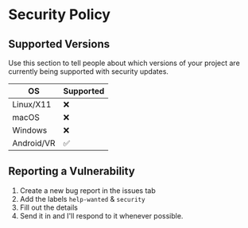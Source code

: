# Security Policy

## Supported Versions

Use this section to tell people about which versions of your project are
currently being supported with security updates.

| OS | Supported |
| ---------- | ------------------ |
| Linux/X11  | :x:                |
| macOS      | :x:                |
| Windows    | :x:                |
| Android/VR | :white_check_mark: |

## Reporting a Vulnerability

1. Create a new bug report in the issues tab
2. Add the labels `help-wanted` & `security`
3. Fill out the details
4. Send it in and I'll respond to it whenever possible.
